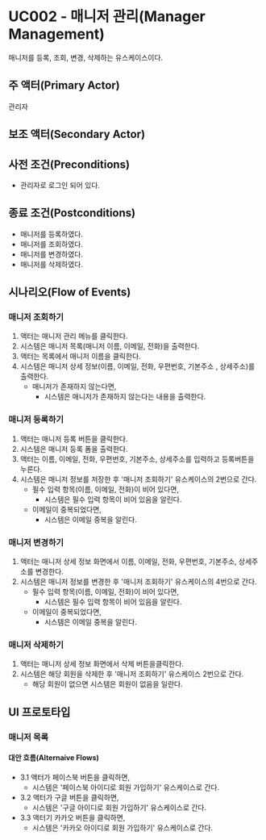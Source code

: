 # UC002 - 매니저 관리(Manager Management)
매니저를 등록, 조회, 변경, 삭제하는 유스케이스이다.

## 주 액터(Primary Actor)

관리자

## 보조 액터(Secondary Actor)

## 사전 조건(Preconditions)

- 관리자로 로그인 되어 있다.

## 종료 조건(Postconditions)

- 매니저를 등록하였다.
- 매니저를 조회하였다.
- 매니저를 변경하였다.
- 매니저를 삭제하였다.

## 시나리오(Flow of Events)

### 매니저 조회하기   

1. 액터는 매니저 관리 메뉴를 클릭한다.
2. 시스템은 매니저 목록(매니저 이름, 이메일, 전화)을 출력한다.
3. 액터는 목록에서 매니저 이름을 클릭한다.
4. 시스템은 매니저 상세 정보(이름, 이메일, 전화, 우편번호, 기본주소 , 상세주소)를 출력한다.
    - 매니저가 존재하지 않는다면,
        - 시스템은 매니저가 존재하지 않는다는 내용을 출력한다.

### 매니저 등록하기

1. 액터는 매니저 등록 버튼을 클릭한다.
2. 시스템은 매니저 등록 폼을 출력한다.
3. 액터는 이름, 이메일, 전화, 우편번호, 기본주소, 상세주소를 입력하고 등록버튼을 누른다.
4. 시스템은 매니저 정보를 저장한 후 '매니저 조회하기' 유스케이스의 2번으로 간다.
    - 필수 입력 항목(이름, 이메일, 전화)이 비어 있다면,
        - 시스템은 필수 입력 항목이 비어 있음을 알린다.
    - 이메일이 중복되었다면,
        - 시스템은 이메일 중복을 알린다.

### 매니저 변경하기 

1. 액터는 매니저 상세 정보 화면에서 이름, 이메일, 전화, 우편번호, 기본주소, 상세주소를 변경한다.
2. 시스템은 매니저 정보를 변경한 후 '매니저 조회하기' 유스케이스의 4번으로 간다.
    - 필수 입력 항목(이름, 이메일, 전화)이 비어 있다면,
        - 시스템은 필수 입력 항목이 비어 있음을 알린다.
    - 이메일이 중복되었다면,
        - 시스템은 이메일 중복을 알린다.

### 매니저 삭제하기

1. 액터는 매니저 상세 정보 화면에서 삭제 버튼을클릭한다.
2. 시스템은 해당 회원을 삭제한 후 '매니저 조회하기' 유스케이스 2번으로 간다.
    - 해당 회원이 없으면 시스템은 회원이 없음을 일란다.

## UI 프로토타입
### 매니저 목록

#### 대안 흐름(Alternaive Flows)

- 3.1 액터가 페이스북 버튼을 클릭하면,
    - 시스템은 '페이스북 아이디로 회원 가입하기' 유스케이스로 간다.
- 3.2 액터가 구글 버튼을 클릭하면,
    - 시스템은 '구글 아이디로 회원 가입하기' 유스케이스로 간다.
- 3.3 액터기 카카오 버튼을 클릭하면,
    - 시스템은 '카카오 아이디로 회원 가입하기' 유스케이스로 간다.




 

